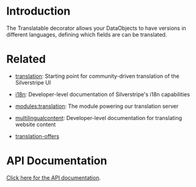 # Introduction

The Translatable decorator allows your DataObjects to have versions in different languages,  defining which fields are
can be translated.

# Related

*  [translation](translation): Starting point for community-driven translation of the Silverstripe UI

*  [i18n](i18n): Developer-level documentation of Silverstripe's i18n capabilities

*  [modules:translation](modules/translation): The module powering our translation server

*  [multilingualcontent](multilingualcontent): Developer-level documentation for translating website content

*  [translation-offers](translation-offers)

# API Documentation

[Click here for the API documentation](http://api.silverstripe.org/trunk/sapphire/core/Translatable.html).
